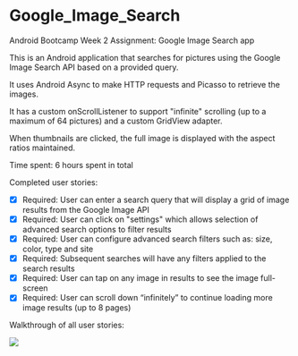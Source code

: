 # Google_Image_Search

Android Bootcamp Week 2 Assignment: Google Image Search app

This is an Android application that searches for pictures using the Google Image Search API based on a provided query. 

It uses Android Async to make HTTP requests and Picasso to retrieve the images.

It has a custom onScrollListener to support "infinite" scrolling (up to a maximum of 64 pictures) and a custom GridView adapter.

When thumbnails are clicked, the full image is displayed with the aspect ratios maintained.

Time spent: 6 hours spent in total

Completed user stories:

 * [x] Required: User can enter a search query that will display a grid of image results from the Google Image API
 * [x] Required: User can click on "settings" which allows selection of advanced search options to filter results
 * [x] Required: User can configure advanced search filters such as: size, color, type and site
 * [x] Required: Subsequent searches will have any filters applied to the search results
 * [x] Required: User can tap on any image in results to see the image full-screen
 * [x] Required: User can scroll down “infinitely” to continue loading more image results (up to 8 pages)

Walkthrough of all user stories:

![](image_search.gif)
